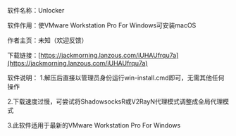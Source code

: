 软件名称：Unlocker

软件作用：使VMware Workstation Pro For Windows可安装macOS

作者主页：未知（欢迎反馈）

下载链接：[https://jackmorning.lanzous.com/iUHAUfrqu7a](https://jackmorning.lanzous.com/iUHAUfrqu7a)

软件说明：
1.解压后直接以管理员身份运行win-install.cmd即可，无需其他任何操作

2.下载速度过慢，可尝试将ShadowsocksR或V2RayN代理模式调整成全局代理模式

3.此软件适用于最新的VMware Workstation Pro For Windows
